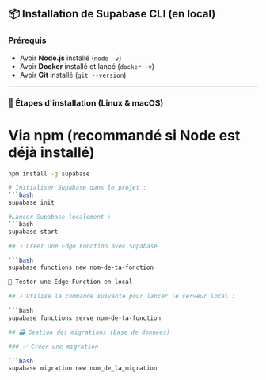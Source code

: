 ## 📦 Installation de Supabase CLI (en local)

### Prérequis

- Avoir **Node.js** installé (`node -v`)
- Avoir **Docker** installé et lancé (`docker -v`)
- Avoir **Git** installé (`git --version`)

---

### 🧰 Étapes d'installation (Linux & macOS)

# Via npm (recommandé si Node est déjà installé)

```bash
npm install -g supabase

# Initialiser Supabase dans le projet :
```bash
supabase init

#Lancer Supabase localement :
```bash
supabase start

## ⚡ Créer une Edge Function avec Supabase

```bash
supabase functions new nom-de-ta-fonction

🧪 Tester une Edge Function en local

## ⚡ Utilise la commande suivante pour lancer le serveur local :

```bash
supabase functions serve nom-de-ta-fonction

## 🗃️ Gestion des migrations (base de données)

### ✅ Créer une migration

```bash
supabase migration new nom_de_la_migration



